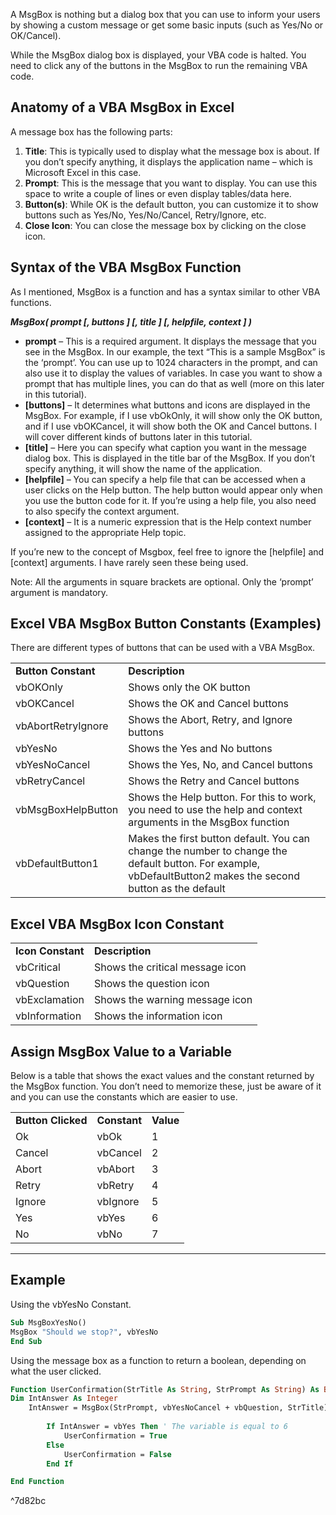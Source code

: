 A MsgBox is nothing but a dialog box that you can use to inform your users by showing a custom message or get some basic inputs (such as Yes/No or OK/Cancel).

While the MsgBox dialog box is displayed, your VBA code is halted. You need to click any of the buttons in the MsgBox to run the remaining VBA code.

## Anatomy of a VBA MsgBox in Excel

A message box has the following parts:

1.  **Title**: This is typically used to display what the message box is about. If you don’t specify anything, it displays the application name – which is Microsoft Excel in this case.
2.  **Prompt**: This is the message that you want to display. You can use this space to write a couple of lines or even display tables/data here.
3.  **Button(s)**: While OK is the default button, you can customize it to show buttons such as Yes/No, Yes/No/Cancel, Retry/Ignore, etc.
4.  **Close Icon**: You can close the message box by clicking on the close icon.

## Syntax of the VBA MsgBox Function

As I mentioned, MsgBox is a function and has a syntax similar to other VBA functions.

**_MsgBox( prompt \[, buttons \] \[, title \] \[, helpfile, context \] )_**

-   **prompt** – This is a required argument. It displays the message that you see in the MsgBox. In our example, the text “This is a sample MsgBox” is the ‘prompt’. You can use up to 1024 characters in the prompt, and can also use it to display the values of variables. In case you want to show a prompt that has multiple lines, you can do that as well (more on this later in this tutorial).
-   **\[buttons\]** – It determines what buttons and icons are displayed in the MsgBox. For example, if I use vbOkOnly, it will show only the OK button, and if I use vbOKCancel, it will show both the OK and Cancel buttons. I will cover different kinds of buttons later in this tutorial.
-   **\[title\]** – Here you can specify what caption you want in the message dialog box. This is displayed in the title bar of the MsgBox. If you don’t specify anything, it will show the name of the application.
-   **\[helpfile\]** – You can specify a help file that can be accessed when a user clicks on the Help button. The help button would appear only when you use the button code for it. If you’re using a help file, you also need to also specify the context argument.
-   **\[context\]** – It is a numeric expression that is the Help context number assigned to the appropriate Help topic.

If you’re new to the concept of Msgbox, feel free to ignore the \[helpfile\] and \[context\] arguments. I have rarely seen these being used.

Note: All the arguments in square brackets are optional. Only the ‘prompt’ argument is mandatory.

## Excel VBA MsgBox Button Constants (Examples)

There are different types of buttons that can be used with a VBA MsgBox.


<table><tbody><tr><td><strong>Button Constant</strong></td><td><strong>Description</strong></td></tr><tr><td>vbOKOnly</td><td>Shows only the OK button</td></tr><tr><td>vbOKCancel</td><td>Shows the OK and Cancel buttons</td></tr><tr><td>vbAbortRetryIgnore</td><td>Shows the Abort, Retry, and Ignore buttons</td></tr><tr><td>vbYesNo</td><td>Shows the Yes and No buttons</td></tr><tr><td>vbYesNoCancel</td><td>Shows the Yes, No, and Cancel buttons</td></tr><tr><td>vbRetryCancel</td><td>Shows the Retry and Cancel buttons</td></tr><tr><td>vbMsgBoxHelpButton</td><td>Shows the Help button. For this to work, you need to use the help and context arguments in the MsgBox function</td></tr><tr><td>vbDefaultButton1</td><td>Makes the first button default. You can change the number to change the default button. For example, vbDefaultButton2 makes the second button as the default</td></tr></tbody></table>

## Excel VBA MsgBox Icon Constant

<table><tbody><tr><td><strong>Icon Constant</strong></td><td><strong>Description</strong></td></tr><tr><td>vbCritical</td><td>Shows the critical message icon</td></tr><tr><td>vbQuestion</td><td>Shows the question icon</td></tr><tr><td>vbExclamation</td><td>Shows the warning message icon</td></tr><tr><td>vbInformation</td><td>Shows the information icon</td></tr></tbody></table>

## Assign MsgBox Value to a Variable
Below is a table that shows the exact values and the constant returned by the MsgBox function. You don’t need to memorize these, just be aware of it and you can use the constants which are easier to use.

<table><tbody><tr><td><strong>Button Clicked</strong></td><td><strong>Constant</strong></td><td><strong>Value</strong></td></tr><tr><td>Ok</td><td>vbOk</td><td>1</td></tr><tr><td>Cancel</td><td>vbCancel</td><td>2</td></tr><tr><td>Abort</td><td>vbAbort</td><td>3</td></tr><tr><td>Retry</td><td>vbRetry</td><td>4</td></tr><tr><td>Ignore</td><td>vbIgnore</td><td>5</td></tr><tr><td>Yes</td><td>vbYes</td><td>6</td></tr><tr><td>No</td><td>vbNo</td><td>7</td></tr></tbody></table>

---


## Example
Using the vbYesNo Constant.
```vb
Sub MsgBoxYesNo()
MsgBox "Should we stop?", vbYesNo
End Sub
```

Using the message box as a function to return a boolean, depending on what the user clicked. 
```vb
Function UserConfirmation(StrTitle As String, StrPrompt As String) As Boolean
Dim IntAnswer As Integer
    IntAnswer = MsgBox(StrPrompt, vbYesNoCancel + vbQuestion, StrTitle)
    
        If IntAnswer = vbYes Then ' The variable is equal to 6
            UserConfirmation = True
        Else
            UserConfirmation = False
        End If

End Function

```

^7d82bc


